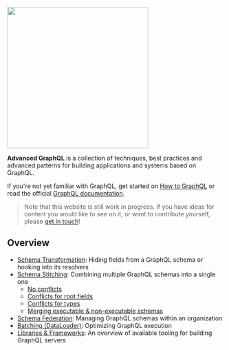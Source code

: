 <img src="https://imgur.com/UlE80Qv.png" width="328" />

**Advanced GraphQL** is a collection of techniques, best practices and advanced patterns for building applications and systems based on GraphQL.

If you're not yet familiar with GraphQL, get started on [How to GraphQL](https://www.howtographql.com/) or read the official [GraphQL documentation](http://www.graphql.org/).

> Note that this website is still work in progress. If you have ideas for content you would like to see on it, or want to contribute yourself, please [get in touch](mailto:hello@graph.cool)!

## Overview

* [Schema Transformation](./content/schema-transformation.md): Hiding fields from a GraphQL schema or hooking into its resolvers
* [Schema Stitching](./content/schema-stitching.md): Combining multiple GraphQL schemas into a single one
  * [No conflicts](./content/schema-stitching/ex1.md)
  * [Conflicts for root fields](./content/schema-stitching/ex2.md)
  * [Conflicts for types](./content/schema-stitching/ex3.md)
  * [Merging executable & non-executable schemas](./content/schema-stitching/ex4.md)
* [Schema Federation](./content/schema-federation.md): Managing GraphQL schemas within an organization
* [Batching (DataLoader)](./content/batching-dataloader.md): Optimizing GraphQL execution
* [Libraries & Frameworks](./content/libraries-frameworks.md): An overview of available tooling for building GraphQL servers